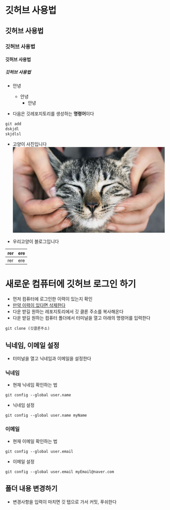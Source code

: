 # 깃허브 사용법
## 깃허브 사용법
### 깃허브 사용법
#### 깃허브 사용법
##### 깃허브 사용법
- 안녕
    - 안녕
        - 안녕

- 다음은 깃레포지토리를 생성하는 **명령어**이다 
```
git add
dskjdl
skjdlsl
``` 

- 고양이 사진입니다
![고양이 사진](image/cat.png)

- 우리고양이 블로그입니다
[]()

|rer|ere|
|---|---|
|rer|ere|


# 새로운 컴퓨터에 깃허브 로그인 하기
- 먼저 컴퓨터에 로그인한 이력이 있는지 확인
- [만약 이력이 있다면 삭제한다](https://blog.syki66.com/2020/05/08/github-logout/)
- 다운 받길 원하는 레포지토리에서 깃 클론 주소를 복사해온다
- 다운 받길 원하는 컴퓨터 폴더에서 터미널을 열고 아래의 명령어를 입력한다

```
git clone (깃클론주소)
```

## 닉네임, 이메일 설정
- 터미널을 열고 닉네임과 이메일을 설정한다

### 닉네임
- 현재 닉네임 확인하는 법
```
git config --global user.name
```

- 닉네임 설정
```
git config --global user.name myName
```

### 이메일
- 현재 이메일 확인하는 법
```
git config --global user.email
```

- 이메일 설정
```
git config --global user.email myEmail@naver.com
```

## 폴더 내용 변경하기
- 변경사항을 입력이 마치면 깃 탭으로 가서 커밋, 푸쉬한다
